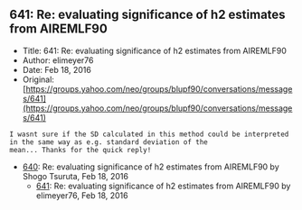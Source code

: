 ## 641: Re: evaluating significance of h2 estimates from AIREMLF90

- Title: 641: Re: evaluating significance of h2 estimates from AIREMLF90
- Author: elimeyer76
- Date: Feb 18, 2016
- Original: [https://groups.yahoo.com/neo/groups/blupf90/conversations/messages/641](https://groups.yahoo.com/neo/groups/blupf90/conversations/messages/641)

```
I wasnt sure if the SD calculated in this method could be interpreted in the same way as e.g. standard deviation of the
mean... Thanks for the quick reply!
```

- [640](0640.md): Re: evaluating significance of h2 estimates from AIREMLF90 by Shogo Tsuruta, Feb 18, 2016
    - [641](0641.md): Re: evaluating significance of h2 estimates from AIREMLF90 by elimeyer76, Feb 18, 2016
